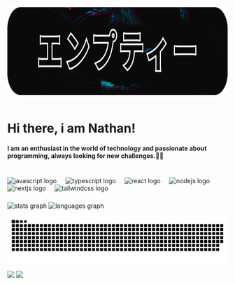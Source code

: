 <div align="center">
  <img height="200" src="https://raw.githubusercontent.com/NathanStabille/NathanStabille/refs/heads/main/githubIMG/BG-DARK.png"  />
</div>

<br clear="both">

<h1 align="left">Hi there, i am Nathan!</h1>

<h4 align="left">I am an enthusiast in the world of technology and passionate about programming, always looking for new challenges.🧑‍💻</h4>

###
<br>

<div align="left">
  <img src="https://skillicons.dev/icons?i=js" height="40" alt="javascript logo"  />
  <img width="12" />
  <img src="https://skillicons.dev/icons?i=ts" height="40" alt="typescript logo"  />
  <img width="12" />
  <img src="https://cdn.simpleicons.org/react/61DAFB" height="40" alt="react logo"  />
  <img width="12" />
  <img src="https://cdn.jsdelivr.net/gh/devicons/devicon/icons/nodejs/nodejs-original.svg" height="40" alt="nodejs logo"  />
  <img width="12" />
  <img src="https://cdn.jsdelivr.net/gh/devicons/devicon/icons/nextjs/nextjs-original.svg" height="40" alt="nextjs logo"  />
  <img width="12" />
  <img src="https://cdn.simpleicons.org/tailwindcss/06B6D4" height="40" alt="tailwindcss logo"  />
</div>

###

<div align="left">
  <img src="https://github-readme-stats.vercel.app/api?username=NathanStabille&hide_title=false&hide_rank=true&show_icons=true&include_all_commits=true&count_private=true&disable_animations=false&theme=dark&locale=en&hide_border=true&order=1" height="150" alt="stats graph"  />
  <img src="https://github-readme-stats.vercel.app/api/top-langs?username=NathanStabille&locale=en&hide_title=false&layout=compact&card_width=320&langs_count=5&theme=dark&hide_border=true&order=2" height="150" alt="languages graph"  />
</div>


![snake_gif](https://github.com/NathanStabille/NathanStabille/blob/output/github-snake-dark.svg)

 <a href="https://www.instagram.com/nathanstabille" target="blank"><img src="https://img.shields.io/badge/-Instagram-%23E4405F?style=for-the-badge&logo=instagram&logoColor=white" target="_blank"></a>
<a href="https://www.linkedin.com/in/nathan-stabille" target="blank"><img src="https://img.shields.io/badge/-LinkedIn-%230077B5?style=for-the-badge&logo=linkedin&logoColor=white" target="_blank"></a> 

